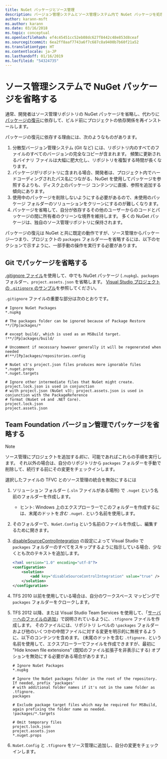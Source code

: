 ```yaml
---
title: NuGet パッケージとソース管理
description: バージョン管理システムとソース管理システム内で NuGet パッケージを処理する方法、git と TFVC でパッケージを省略する方法に関する考慮事項です。
author: karann-msft
ms.author: karann
ms.date: 03/16/2018
ms.topic: conceptual
ms.openlocfilehash: ef4c45451cc52eb08dc627f8442c48e853d8ceaf
ms.sourcegitcommit: 6ea2ff8aaf7743a6f7c687c8a9400b7b60f21a52
ms.translationtype: HT
ms.contentlocale: ja-JP
ms.lasthandoff: 01/16/2019
ms.locfileid: "54324735"
---
```

# <a name="omitting-nuget-packages-in-source-control-systems"></a>ソース管理システムで NuGet パッケージを省略する

通常、開発者はソース管理リポジトリの NuGet パッケージを省略し、代わりに[パッケージの復元](package-restore.md)に依存して、ビルド前にプロジェクトの依存関係を再インストールします。

パッケージの復元に依存する理由には、次のようなものがあります。

1. 分散型バージョン管理システム (Git など) には、リポジトリ内のすべてのファイルのすべてのバージョンの完全なコピーが含まれます。 頻繁に更新されるバイナリ ファイルは大幅に肥大化し、リポジトリを複製する時間が長くなります。
1. パッケージがリポジトリに含まれる場合、開発者は、プロジェクト内でハードコーディングされたパス名につながる、NuGet を使用してパッケージを参照するよりも、ディスク上のパッケージ コンテンツに直接、参照を追加する傾向にあります。
1. 使用中のパッケージを削除しないようにする必要があるので、未使用のパッケージ フォルダーのソリューションをクリーンにするのが難しくなります。
1. パッケージを省略して、自分が依存するその他のユーザーからのコードとパッケージの間に所有者のクリーンな境界を維持します。 多くの NuGet パッケージは、独自のソース管理リポジトリに保持されます。

パッケージの復元は NuGet と共に既定の動作ですが、ソース管理からパッケージ&mdash;つまり、プロジェクトの `packages` フォルダー&mdash;を省略するには、以下のセクションで示すように、一部手動の操作を実行する必要があります。

## <a name="omitting-packages-with-git"></a>Git でパッケージを省略する

[.gitignore ファイル](https://git-scm.com/docs/gitignore)を使用して、中でも NuGet パッケージ (`.nupkg`)、`packages` フォルダー、`project.assets.json` を省略します。 [Visual Studio プロジェクトの `.gitignore` のサンプル](https://github.com/github/gitignore/blob/master/VisualStudio.gitignore)を参照してください。

`.gitignore` ファイルの重要な部分は次のとおりです。

```gitignore
# Ignore NuGet Packages
*.nupkg

# The packages folder can be ignored because of Package Restore
**/[Pp]ackages/*

# except build/, which is used as an MSBuild target.
!**/[Pp]ackages/build/

# Uncomment if necessary however generally it will be regenerated when needed
#!**/[Pp]ackages/repositories.config

# NuGet v3's project.json files produces more ignorable files
*.nuget.props
*.nuget.targets

# Ignore other intermediate files that NuGet might create. project.lock.json is used in conjunction
# with project.json (NuGet v3); project.assets.json is used in conjunction with the PackageReference
# format (NuGet v4 and .NET Core).
project.lock.json
project.assets.json
```

## <a name="omitting-packages-with-team-foundation-version-control"></a>Team Foundation バージョン管理でパッケージを省略する

> [!Note]
> ソース管理にプロジェクトを追加する*前に*、可能であればこれらの手順を実行します。 それ以外の場合は、自分のリポジトリから `packages` フォルダーを手動で削除して、続行する前にその変更をチェックインします。

選択したファイルの TFVC とのソース管理の統合を無効にするには

1. ソリューション フォルダー (`.sln` ファイルがある場所) で `.nuget` という名前のフォルダーを作成します。
    - ヒント: Windows 上のエクスプローラーでこのフォルダーを作成するには、末尾のドットを*含む* `.nuget.` という名前を使用します。

1. そのフォルダーで、`NuGet.Config` という名前のファイルを作成し、編集するために開きます。

1. [disableSourceControlIntegration](../reference/nuget-config-file.md#solution-section) の設定によって Visual Studio で `packages` フォルダーのすべてをスキップするように指示している場合、少なくとも次のテキストを追加します。

   ```xml
   <?xml version="1.0" encoding="utf-8"?>
   <configuration>
       <solution>
           <add key="disableSourceControlIntegration" value="true" />
       </solution>
   </configuration>
   ```

1. TFS 2010 以前を使用している場合は、自分のワークスペース マッピングで `packages` フォルダーをクロークします。

1. TFS 2012 以降、または Visual Studio Team Services を使用して、「[サーバーへのファイルの追加](/vsts/tfvc/add-files-server?view=vsts#tfignore)」で説明されているように、`.tfignore` ファイルを作成します。 そのファイルには、リポジトリ レベルの `\packages` フォルダーおよび他のいくつかの中間ファイルに対する変更を明示的に無視するように、以下のコンテンツを含めます。 (末尾のドットを含む `.tfignore.` という名前を使用して、エクスプローラーでファイルを作成できますが、最初に "Hide known file extensions" (既知のファイル拡張子を非表示にする) オプションを無効にする必要がある場合があります。)

   ```cli
   # Ignore NuGet Packages
   *.nupkg

   # Ignore the NuGet packages folder in the root of the repository. If needed, prefix 'packages'
   # with additional folder names if it's not in the same folder as .tfignore.   
   packages

   # Exclude package target files which may be required for MSBuild, again prefixing the folder name as needed.
   !packages/*.targets

   # Omit temporary files
   project.lock.json
   project.assets.json
   *.nuget.props
   ```

1. `NuGet.Config` と `.tfignore` をソース管理に追加し、自分の変更をチェックインします。
